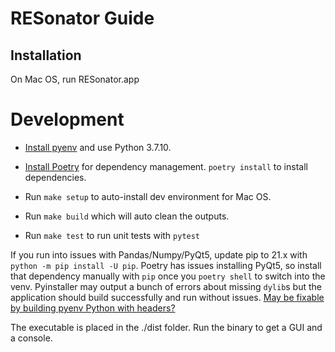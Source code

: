 # RESonator Guide

## Installation

On Mac OS, run RESonator.app

# Development

- [Install pyenv](https://github.com/pyenv/pyenv) and use Python 3.7.10.

- [Install Poetry](https://python-poetry.org/docs/basic-usage/#project-setup) for
  dependency management. `poetry install` to install dependencies.

- Run `make setup` to auto-install dev environment for Mac OS.

- Run `make build` which will auto clean the outputs.

- Run `make test` to run unit tests with `pytest`

If you run into issues with Pandas/Numpy/PyQt5, update pip to 21.x with `python -m pip install -U pip`. Poetry has issues installing PyQt5, so install that dependency manually with `pip` once you `poetry shell` to switch into the venv. Pyinstaller may output a bunch of errors about missing `dylib`s but the application should build successfully and run without issues. [May be fixable by building pyenv Python with headers?](https://github.com/pyenv/pyenv/issues/397)

The executable is placed in the ./dist folder. Run the binary to get a GUI and a console.
